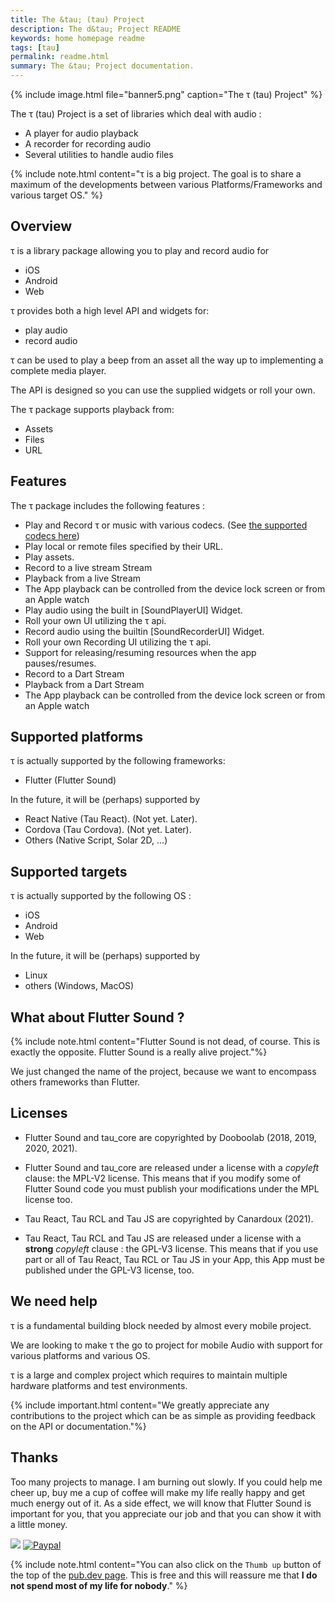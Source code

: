 ```yaml
---
title: The &tau; (tau) Project
description: The d&tau; Project README
keywords: home homepage readme
tags: [tau]
permalink: readme.html
summary: The &tau; Project documentation.
---
```


{% include image.html file="banner5.png"  caption="The &tau; (tau) Project" %}

The τ (tau) Project is a set of libraries which deal with audio :

* A player for audio playback
* A recorder for recording audio
* Several utilities to handle audio files

{% include note.html content="τ is a big project. The goal is to share a maximum of the developments between various Platforms/Frameworks and various target OS." %}

## Overview

τ is a library package allowing you to play and record audio for

* iOS
* Android
* Web

τ provides both a high level API and widgets for:

* play audio
* record audio

τ can be used to play a beep from an asset all the way up to implementing a complete media player.

The API is designed so you can use the supplied widgets or roll your own.

The τ package supports playback from:

* Assets
* Files
* URL

## Features

The τ package includes the following features :

* Play and Record τ or music with various codecs. \(See [the supported codecs here](guides_codec.html)\)
* Play local or remote files specified by their URL.
* Play assets.
* Record to a live stream Stream
* Playback from a live Stream
* The App playback can be controlled from the device lock screen or from an Apple watch
* Play audio using the built in \[SoundPlayerUI\] Widget.
* Roll your own UI utilizing the τ api.
* Record audio using the builtin \[SoundRecorderUI\] Widget.
* Roll your own Recording UI utilizing the τ api.
* Support for releasing/resuming resources when the app pauses/resumes.
* Record to a Dart Stream
* Playback from a Dart Stream
* The App playback can be controlled from the device lock screen or from an Apple watch

## Supported platforms

τ is actually supported by the following frameworks:

* Flutter \(Flutter Sound\)

In the future, it will be \(perhaps\) supported by

* React Native \(Tau React\).  \(Not yet. Later\).
* Cordova \(Tau Cordova\).  \(Not yet. Later\).
* Others \(Native Script, Solar 2D, ...\)

## Supported targets

τ is actually supported by the following OS :

* iOS
* Android
* Web

In the future, it will be \(perhaps\) supported by

* Linux
* others \(Windows, MacOS\)

## What about Flutter Sound ?

{% include note.html content="Flutter Sound is not dead, of course. This is exactly the opposite. Flutter Sound is a really alive project."%}

We just changed the name of the project, because we want to encompass others frameworks than Flutter.

## Licenses

* Flutter Sound and tau_core are copyrighted by Dooboolab (2018, 2019, 2020, 2021).
* Flutter Sound  and tau_core are released under a license with a *copyleft* clause: the MPL-V2 license. This means that if you modify some of Flutter Sound code you must publish your modifications under the MPL license too.

* Tau React, Tau RCL and Tau JS are copyrighted by Canardoux (2021).
* Tau React, Tau RCL and Tau JS are released under a license with a **strong** *copyleft* clause : the GPL-V3 license. This means that if you use part or all of Tau React, Tau RCL or Tau JS in your App, this App must be published under the GPL-V3 license, too.



## We need help

τ is a fundamental building block needed by almost every mobile project.

We are looking to make τ the go to project for mobile Audio with support for various platforms and various OS.

τ is a large and complex project which requires to maintain multiple hardware platforms and test environments.

{% include important.html content="We greatly appreciate any contributions to the project which can be as simple as providing feedback on the API or documentation."%}


## Thanks

Too many projects to manage. I am burning out slowly. If you could help me cheer up, buy me a cup of coffee will make my life really happy and get much energy out of it. As a side effect, we will know that Flutter Sound is important for you, that you appreciate our job and that you can show it with a little money.

<a href="https://www.buymeacoffee.com/larpoux"><img src="https://img.buymeacoffee.com/button-api/?text=Buy me a coffee&emoji=💛&slug=larpoux&button_colour=5F7FFF&font_colour=ffffff&font_family=Cookie&outline_colour=000000&coffee_colour=FFDD00"></a>
[![Paypal](https://www.paypalobjects.com/webstatic/mktg/Logo/pp-logo-100px.png)](https://paypal.me/thetauproject?locale.x=fr_FR)

{% include note.html content="You can also click on the `Thumb up` button of the top of the [pub.dev page](https://pub.dev/packages/flutter_sound).
This is free and this will reassure me that **I do not spend most of my life for nobody**." %}

<script data-name="BMC-Widget" src="http://cdnjs.buymeacoffee.com/1.0.0/widget.prod.min.js" data-id="larpoux" data-description="Support me on Buy me a coffee!" data-message="Thank you for visiting. You can now buy me a coffee!" data-color="#5F7FFF" data-position="Right" data-x_margin="18" data-y_margin="18"></script>

